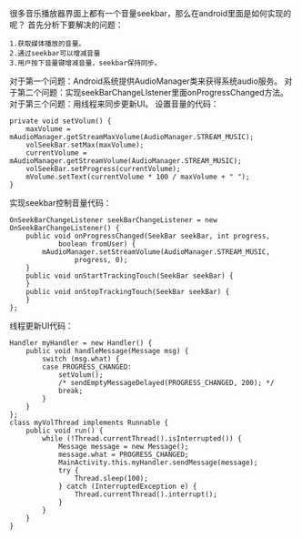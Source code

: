 很多音乐播放器界面上都有一个音量seekbar，那么在android里面是如何实现的呢？
首先分析下要解决的问题：
```  
1.获取媒体播放的音量。
2.通过seekbar可以增减音量
3.用户按下音量键增减音量，seekbar保持同步。
```
对于第一个问题：Android系统提供AudioManager类来获得系统audio服务。
对于第二个问题：实现seekBarChangeLIstener里面onProgressChanged方法。
对于第三个问题：用线程来同步更新UI。
设置音量的代码：
```  
private void setVolum() {
	maxVolume = mAudioManager.getStreamMaxVolume(AudioManager.STREAM_MUSIC);
	volSeekBar.setMax(maxVolume);
	currentVolume = mAudioManager.getStreamVolume(AudioManager.STREAM_MUSIC);
	volSeekBar.setProgress(currentVolume);
	mVolume.setText(currentVolume * 100 / maxVolume + " ");
}
```
实现seekbar控制音量代码：
```  
OnSeekBarChangeListener seekBarChangeListener = new OnSeekBarChangeListener() {
	public void onProgressChanged(SeekBar seekBar, int progress,
			boolean fromUser) {
		mAudioManager.setStreamVolume(AudioManager.STREAM_MUSIC,
				progress, 0);
	}
	public void onStartTrackingTouch(SeekBar seekBar) {
	}
	public void onStopTrackingTouch(SeekBar seekBar) {
	}
};
```
线程更新UI代码：
```  
Handler myHandler = new Handler() {
	public void handleMessage(Message msg) {
		switch (msg.what) {
		case PROGRESS_CHANGED:
			setVolum();
			/* sendEmptyMessageDelayed(PROGRESS_CHANGED, 200); */
			break;
		}
	}
};
class myVolThread implements Runnable {
	public void run() {
		while (!Thread.currentThread().isInterrupted()) {
			Message message = new Message();
			message.what = PROGRESS_CHANGED;
			MainActivity.this.myHandler.sendMessage(message);
			try {
				Thread.sleep(100);
			} catch (InterruptedException e) {
				Thread.currentThread().interrupt();
			}
		}
	}
}
```
